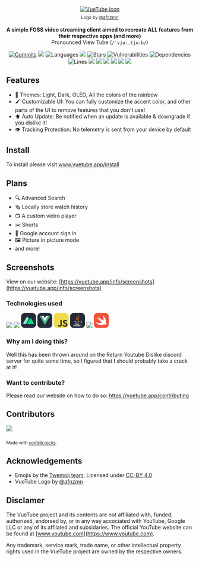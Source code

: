 <p align="center">
  <a href="https://vuetube.app/">
    <img src="https://cdn.discordapp.com/attachments/751596360108605500/963045605071028274/vuetube-logo.svg" alt="VueTube icon" width="500"/>
  </a>
  </br>
  <sub>Logo by <a href="https://github.com/afnzmn">@afnzmn</a></sub>
  </br>
  </br>
<strong>A simple FOSS video streaming client aimed to recreate ALL features from their respective apps (and more)</strong>
</br>
Pronounced View Tube (<code>/ˈvjuːˌtjuːb/</code>)
</p>

<p align="center">
  <a href="https://github.com/Frontesque/VueTube/commits/main"><img src="https://img.shields.io/github/commit-activity/m/Frontesque/VueTube?label=Commits" alt="Commits"></img></a>
  <a href="https://github.com/Frontesque/VueTube/issues" alt="Issues"><img src="https://img.shields.io/github/issues/Frontesque/VueTube"></img></a>
  <a><img src="https://img.shields.io/github/languages/count/Frontesque/VueTube" alt="Languages"></img></a>
  <a href="https://github.com/Frontesque/VueTube/blob/main/LICENSE" alt="License"><img src="https://img.shields.io/github/license/Frontesque/VueTube"></img></a>
  <a><img src="https://img.shields.io/github/stars/Frontesque/VueTube" alt="Stars"></img></a>
  <a><img src="https://img.shields.io/snyk/vulnerabilities/github/FrontEsque/VueTube" alt="Vulnerabilities"></img></a>
  <a><img src="https://img.shields.io/librariesio/github/Frontesque/VueTube" alt="Dependencies"></img></a>
  <a><img src="https://img.shields.io/tokei/lines/github/Frontesque/VueTube" alt="Lines"></img></a>
  <a href="https://github.com/Frontesque/VueTube/actions/workflows/ci.yml" alt="CI"><img src="https://github.com/Frontesque/VueTube/actions/workflows/ci.yml/badge.svg"></img></a>
  <a href="https://vuetube.app" alt="Website"><img src="https://img.shields.io/website?down_message=offline&up_message=online&url=https%3A%2F%2Fvuetube.app"></img></a>
  <a href="https://reddit.com/r/vuetube" alt="Reddit"><img src="https://img.shields.io/reddit/subreddit-subscribers/vuetube?label=r%2FVuetube&logo=reddit&logoColor=white"></img></a>
  <a href="https://t.me/VueTube" alt="Telegram"><img src="https://img.shields.io/endpoint?color=neon&style=flat&url=https%3A%2F%2Ftg.sumanjay.workers.dev%2Fvuetube"></img></a>
  <a href="https://discord.gg/7P8KJrdd5W" alt="Discord"><img src="https://img.shields.io/discord/946587366242533377?label=Discord&style=flat&logo=discord&logoColor=white"></img></a>
  <a href="https://twitter.com/VueTubeApp" alt="Twitter"><img src="https://img.shields.io/twitter/follow/VueTubeApp?label=Follow&style=flat&logo=twitter"></img></a>

## Features

- 🎨 Themes: Light, Dark, OLED, All the colors of the rainbow
- 🖌️ Customizable UI: You can fully customize the accent color, and other parts of the UI to remove features that you don't use!
- ⬆️ Auto Update: Be notified when an update is available & downgrade if you dislike it!
- 👁️ Tracking Protection: No telemetry is sent from your device by default

## Install

To install please visit www.vuetube.app/install

## Plans

- 🔍 Advanced Search
- 🗞️ Locally store watch history
- 📺 A custom video player
- ✂️ Shorts
- 🧑 Google account sign in
- 🖼️ Picture in picture mode
- and more!

## Screenshots

View on our website: [https://vuetube.app/info/screenshots](https://vuetube.app/info/screenshots)

### Technologies used

<a href="https://capacitorjs.com/solution/vue"><img src="https://cdn.discordapp.com/attachments/953538236716814356/955694368742834176/Capacitator-Dark.svg" height=40/></a> <a href="https://vuetifyjs.com/"><img src="https://cdn.discordapp.com/attachments/953538236716814356/955694368956760074/Vuetify-Dark.svg" height=40/></a> <a href="https://nuxtjs.org/"><img src="https://github.com/tandpfun/skill-icons/raw/main/icons/NuxtJS-Dark.svg" height=40/></a> <a href="https://vuejs.org/"><img src="https://github.com/tandpfun/skill-icons/raw/main/icons/VueJS-Dark.svg" height=40/></a> <a href="https://javascript.com/"><img src="https://github.com/tandpfun/skill-icons/raw/main/icons/JavaScript.svg" height=40/></a> <a href="https://java.com/"><img src="https://github.com/tandpfun/skill-icons/raw/main/icons/Java-Dark.svg" height=40/></a> <a href="https://gradle.com/"><img src="https://cdn.discordapp.com/attachments/810799100940255260/955691550560636958/Gradle.svg" height=40/></a> <a href="https://developer.apple.com/swift/"><img src="https://github.com/tandpfun/skill-icons/raw/main/icons/Swift.svg" height=40/></a>

### Why am I doing this?

Well this has been thrown around on the Return Youtube Dislike discord server for quite some time, so I figured that I should probably take a crack at it!

### Want to contribute?

Please read our website on how to do so: https://vuetube.app/contributing

## Contributors

<a href="https://github.com/Frontesque/VueTube/graphs/contributors">
  <img src="https://contrib.rocks/image?repo=Frontesque/VueTube" />
</a>

<sub>Made with [contrib.rocks](https://contrib.rocks). </sub>

## Acknowledgements

- Emojis by the [Twemoji team](https://twemoji.twitter.com/), Licensed under [CC-BY 4.0](https://creativecommons.org/licenses/by/4.0/)
- VueTube Logo by [@afnzmn](https://github.com/afnzmn)

## Disclamer
The VueTube project and its contents are not affiliated with, funded, authorized, endorsed by, or in any way accociated with YouTube, Google LLC or any of its affilated and subsidaries. The official YouTube website can be found at [www.youtube.com](https://www.youtube.com).

Any trademark, service mark, trade name, or other intellectual property rights used in the VueTube project are owned by the respective owners.
